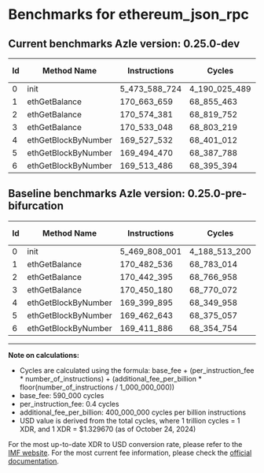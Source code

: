 # Benchmarks for ethereum_json_rpc

## Current benchmarks Azle version: 0.25.0-dev

| Id  | Method Name         | Instructions  | Cycles        | USD           | USD/Million Calls | Change                              |
| --- | ------------------- | ------------- | ------------- | ------------- | ----------------- | ----------------------------------- |
| 0   | init                | 5_473_588_724 | 4_190_025_489 | $0.0055713512 | $5_571.35         | <font color="red">+3_780_723</font> |
| 1   | ethGetBalance       | 170_663_659   | 68_855_463    | $0.0000915550 | $91.55            | <font color="red">+181_123</font>   |
| 2   | ethGetBalance       | 170_574_381   | 68_819_752    | $0.0000915076 | $91.50            | <font color="red">+131_986</font>   |
| 3   | ethGetBalance       | 170_533_048   | 68_803_219    | $0.0000914856 | $91.48            | <font color="red">+82_868</font>    |
| 4   | ethGetBlockByNumber | 169_527_532   | 68_401_012    | $0.0000909508 | $90.95            | <font color="red">+127_637</font>   |
| 5   | ethGetBlockByNumber | 169_494_470   | 68_387_788    | $0.0000909332 | $90.93            | <font color="red">+31_827</font>    |
| 6   | ethGetBlockByNumber | 169_513_486   | 68_395_394    | $0.0000909433 | $90.94            | <font color="red">+101_600</font>   |

## Baseline benchmarks Azle version: 0.25.0-pre-bifurcation

| Id  | Method Name         | Instructions  | Cycles        | USD           | USD/Million Calls |
| --- | ------------------- | ------------- | ------------- | ------------- | ----------------- |
| 0   | init                | 5_469_808_001 | 4_188_513_200 | $0.0055693403 | $5_569.34         |
| 1   | ethGetBalance       | 170_482_536   | 68_783_014    | $0.0000914587 | $91.45            |
| 2   | ethGetBalance       | 170_442_395   | 68_766_958    | $0.0000914374 | $91.43            |
| 3   | ethGetBalance       | 170_450_180   | 68_770_072    | $0.0000914415 | $91.44            |
| 4   | ethGetBlockByNumber | 169_399_895   | 68_349_958    | $0.0000908829 | $90.88            |
| 5   | ethGetBlockByNumber | 169_462_643   | 68_375_057    | $0.0000909163 | $90.91            |
| 6   | ethGetBlockByNumber | 169_411_886   | 68_354_754    | $0.0000908893 | $90.88            |

---

**Note on calculations:**

-   Cycles are calculated using the formula: base_fee + (per_instruction_fee \* number_of_instructions) + (additional_fee_per_billion \* floor(number_of_instructions / 1_000_000_000))
-   base_fee: 590_000 cycles
-   per_instruction_fee: 0.4 cycles
-   additional_fee_per_billion: 400_000_000 cycles per billion instructions
-   USD value is derived from the total cycles, where 1 trillion cycles = 1 XDR, and 1 XDR = $1.329670 (as of October 24, 2024)

For the most up-to-date XDR to USD conversion rate, please refer to the [IMF website](https://www.imf.org/external/np/fin/data/rms_sdrv.aspx).
For the most current fee information, please check the [official documentation](https://internetcomputer.org/docs/current/developer-docs/gas-cost#execution).
